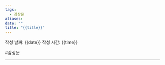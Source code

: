 ```yaml
---
tags:
  - 감상문
aliases: 
date: ""
title: "{{title}}"
---
```

작성 날짜: {{date}}
작성 시간: {{time}}

#감상문

----

